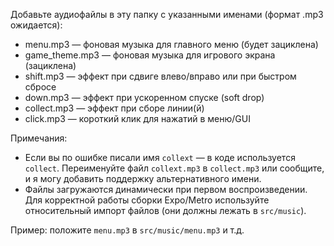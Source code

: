 Добавьте аудиофайлы в эту папку с указанными именами (формат .mp3 ожидается):

- menu.mp3 — фоновая музыка для главного меню (будет зациклена)
- game_theme.mp3 — фоновая музыка для игрового экрана (зациклена)
- shift.mp3 — эффект при сдвиге влево/вправо или при быстром сбросе
- down.mp3 — эффект при ускоренном спуске (soft drop)
- collect.mp3 — эффект при сборе линии(й)
- click.mp3 — короткий клик для нажатий в меню/GUI

Примечания:
- Если вы по ошибке писали имя `collext` — в коде используется `collect`. Переименуйте файл `collext.mp3` в `collect.mp3` или сообщите, и я могу добавить поддержку альтернативного имени.
- Файлы загружаются динамически при первом воспроизведении. Для корректной работы сборки Expo/Metro используйте относительный импорт файлов (они должны лежать в `src/music`).

Пример: положите `menu.mp3` в `src/music/menu.mp3` и т.д.
